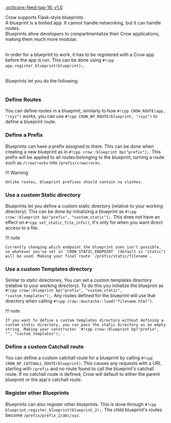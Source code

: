 <span class="tag">[:octicons-feed-tag-16: v1.0](https://github.com/CrowCpp/Crow/releases/v1.0)</span>


Crow supports Flask-style blueprints.<br>
A blueprint is a limited app. It cannot handle networking, but it can handle routes.<br>
Blueprints allow developers to compartmentalize their Crow applications, making them much more modular.<br><br>

In order for a blueprint to work, it has to be registered with a Crow app before the app is run. This can be done using `#!cpp app.register_blueprint(blueprint);`.<br><br>

Blueprints let you do the following:<br><br>

### Define Routes
You can define routes in a blueprint, similarly to how `#!cpp CROW_ROUTE(app, "/xyz")` works, you can use `#!cpp CROW_BP_ROUTE(blueprint, "/xyz")` to define a blueprint route.

### Define a Prefix
Blueprints can have a prefix assigned to them. This can be done when creating a new blueprint as in `#!cpp crow::blueprint bp("prefix");`. This prefix will be applied to all routes belonging to the blueprint, turning a route such as `/crow/rocks` into `/prefix/crow/rocks`.

!!! Warning

    Unlike routes, blueprint prefixes should contain no slashes.


### Use a custom Static directory
Blueprints let you define a custom static directory (relative to your working directory). This can be done by initializing a blueprint as `#!cpp crow::blueprint bp("prefix", "custom_static");`. This does not have an effect on `#!cpp set_static_file_info()`, it's only for when you want direct access to a file.

!!! note

    Currently changing which endpoint the blueprint uses isn't possible, so whatever you've set in `CROW_STATIC_ENDPOINT` (default is "static") will be used. Making your final route `/prefix/static/filename`.


### Use a custom Templates directory
Similar to static directories, You can set a custom templates directory (relative to your working directory). To do this you initialize the blueprint as `#!cpp crow::blueprint bp("prefix", "custom_static", "custom_templates");`. Any routes defined for the blueprint will use that directory when calling `#!cpp crow::mustache::load("filename.html")`.

!!! note

    If you want to define a custom templates directory without defining a custom static directory, you can pass the static directory as an empty string. Making your constructor `#!cpp crow::blueprint bp("prefix", "", "custom_templates");`.

### Define a custom Catchall route
You can define a custom catchall route for a blueprint by calling `#!cpp CROW_BP_CATCHALL_ROUTE(blueprint)`. This causes any requests with a URL starting with `/prefix` and no route found to call the blueprint's catchall route. If no catchall route is defined, Crow will default to either the parent blueprint or the app's catchall route.

### Register other Blueprints
Blueprints can also register other blueprints. This is done through `#!cpp blueprint.register_blueprint(blueprint_2);`. The child blueprint's routes become `/prefix/prefix_2/abc/xyz`.
